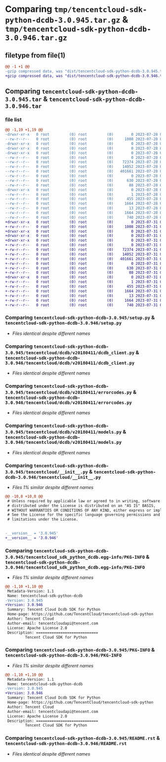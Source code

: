 # Comparing `tmp/tencentcloud-sdk-python-dcdb-3.0.945.tar.gz` & `tmp/tencentcloud-sdk-python-dcdb-3.0.946.tar.gz`

## filetype from file(1)

```diff
@@ -1 +1 @@
-gzip compressed data, was "dist/tencentcloud-sdk-python-dcdb-3.0.945.tar", last modified: Fri Jul 28 00:26:44 2023, max compression
+gzip compressed data, was "dist/tencentcloud-sdk-python-dcdb-3.0.946.tar", last modified: Mon Jul 31 00:24:48 2023, max compression
```

## Comparing `tencentcloud-sdk-python-dcdb-3.0.945.tar` & `tencentcloud-sdk-python-dcdb-3.0.946.tar`

### file list

```diff
@@ -1,19 +1,19 @@
-drwxr-xr-x   0 root         (0) root         (0)        0 2023-07-28 00:26:44.000000 tencentcloud-sdk-python-dcdb-3.0.945/
--rw-r--r--   0 root         (0) root         (0)     1008 2023-07-28 00:26:43.000000 tencentcloud-sdk-python-dcdb-3.0.945/setup.py
-drwxr-xr-x   0 root         (0) root         (0)        0 2023-07-28 00:26:44.000000 tencentcloud-sdk-python-dcdb-3.0.945/tencentcloud/
-drwxr-xr-x   0 root         (0) root         (0)        0 2023-07-28 00:26:44.000000 tencentcloud-sdk-python-dcdb-3.0.945/tencentcloud/dcdb/
-drwxr-xr-x   0 root         (0) root         (0)        0 2023-07-28 00:26:44.000000 tencentcloud-sdk-python-dcdb-3.0.945/tencentcloud/dcdb/v20180411/
--rw-r--r--   0 root         (0) root         (0)        0 2023-07-28 00:26:43.000000 tencentcloud-sdk-python-dcdb-3.0.945/tencentcloud/dcdb/v20180411/__init__.py
--rw-r--r--   0 root         (0) root         (0)    72374 2023-07-28 00:26:43.000000 tencentcloud-sdk-python-dcdb-3.0.945/tencentcloud/dcdb/v20180411/dcdb_client.py
--rw-r--r--   0 root         (0) root         (0)    14052 2023-07-28 00:26:43.000000 tencentcloud-sdk-python-dcdb-3.0.945/tencentcloud/dcdb/v20180411/errorcodes.py
--rw-r--r--   0 root         (0) root         (0)   401661 2023-07-28 00:26:43.000000 tencentcloud-sdk-python-dcdb-3.0.945/tencentcloud/dcdb/v20180411/models.py
--rw-r--r--   0 root         (0) root         (0)        0 2023-07-28 00:26:43.000000 tencentcloud-sdk-python-dcdb-3.0.945/tencentcloud/dcdb/__init__.py
--rw-r--r--   0 root         (0) root         (0)      630 2023-07-28 00:26:43.000000 tencentcloud-sdk-python-dcdb-3.0.945/tencentcloud/__init__.py
--rw-r--r--   0 root         (0) root         (0)       88 2023-07-28 00:26:44.000000 tencentcloud-sdk-python-dcdb-3.0.945/setup.cfg
-drwxr-xr-x   0 root         (0) root         (0)        0 2023-07-28 00:26:44.000000 tencentcloud-sdk-python-dcdb-3.0.945/tencentcloud_sdk_python_dcdb.egg-info/
--rw-r--r--   0 root         (0) root         (0)        1 2023-07-28 00:26:44.000000 tencentcloud-sdk-python-dcdb-3.0.945/tencentcloud_sdk_python_dcdb.egg-info/dependency_links.txt
--rw-r--r--   0 root         (0) root         (0)      455 2023-07-28 00:26:44.000000 tencentcloud-sdk-python-dcdb-3.0.945/tencentcloud_sdk_python_dcdb.egg-info/SOURCES.txt
--rw-r--r--   0 root         (0) root         (0)     1664 2023-07-28 00:26:44.000000 tencentcloud-sdk-python-dcdb-3.0.945/tencentcloud_sdk_python_dcdb.egg-info/PKG-INFO
--rw-r--r--   0 root         (0) root         (0)       13 2023-07-28 00:26:44.000000 tencentcloud-sdk-python-dcdb-3.0.945/tencentcloud_sdk_python_dcdb.egg-info/top_level.txt
--rw-r--r--   0 root         (0) root         (0)     1664 2023-07-28 00:26:44.000000 tencentcloud-sdk-python-dcdb-3.0.945/PKG-INFO
--rw-r--r--   0 root         (0) root         (0)      740 2023-07-28 00:26:43.000000 tencentcloud-sdk-python-dcdb-3.0.945/README.rst
+drwxr-xr-x   0 root         (0) root         (0)        0 2023-07-31 00:24:48.000000 tencentcloud-sdk-python-dcdb-3.0.946/
+-rw-r--r--   0 root         (0) root         (0)     1008 2023-07-31 00:24:48.000000 tencentcloud-sdk-python-dcdb-3.0.946/setup.py
+drwxr-xr-x   0 root         (0) root         (0)        0 2023-07-31 00:24:48.000000 tencentcloud-sdk-python-dcdb-3.0.946/tencentcloud/
+drwxr-xr-x   0 root         (0) root         (0)        0 2023-07-31 00:24:48.000000 tencentcloud-sdk-python-dcdb-3.0.946/tencentcloud/dcdb/
+drwxr-xr-x   0 root         (0) root         (0)        0 2023-07-31 00:24:48.000000 tencentcloud-sdk-python-dcdb-3.0.946/tencentcloud/dcdb/v20180411/
+-rw-r--r--   0 root         (0) root         (0)        0 2023-07-31 00:24:48.000000 tencentcloud-sdk-python-dcdb-3.0.946/tencentcloud/dcdb/v20180411/__init__.py
+-rw-r--r--   0 root         (0) root         (0)    72374 2023-07-31 00:24:48.000000 tencentcloud-sdk-python-dcdb-3.0.946/tencentcloud/dcdb/v20180411/dcdb_client.py
+-rw-r--r--   0 root         (0) root         (0)    14052 2023-07-31 00:24:48.000000 tencentcloud-sdk-python-dcdb-3.0.946/tencentcloud/dcdb/v20180411/errorcodes.py
+-rw-r--r--   0 root         (0) root         (0)   401661 2023-07-31 00:24:48.000000 tencentcloud-sdk-python-dcdb-3.0.946/tencentcloud/dcdb/v20180411/models.py
+-rw-r--r--   0 root         (0) root         (0)        0 2023-07-31 00:24:48.000000 tencentcloud-sdk-python-dcdb-3.0.946/tencentcloud/dcdb/__init__.py
+-rw-r--r--   0 root         (0) root         (0)      630 2023-07-31 00:24:48.000000 tencentcloud-sdk-python-dcdb-3.0.946/tencentcloud/__init__.py
+-rw-r--r--   0 root         (0) root         (0)       88 2023-07-31 00:24:48.000000 tencentcloud-sdk-python-dcdb-3.0.946/setup.cfg
+drwxr-xr-x   0 root         (0) root         (0)        0 2023-07-31 00:24:48.000000 tencentcloud-sdk-python-dcdb-3.0.946/tencentcloud_sdk_python_dcdb.egg-info/
+-rw-r--r--   0 root         (0) root         (0)        1 2023-07-31 00:24:48.000000 tencentcloud-sdk-python-dcdb-3.0.946/tencentcloud_sdk_python_dcdb.egg-info/dependency_links.txt
+-rw-r--r--   0 root         (0) root         (0)      455 2023-07-31 00:24:48.000000 tencentcloud-sdk-python-dcdb-3.0.946/tencentcloud_sdk_python_dcdb.egg-info/SOURCES.txt
+-rw-r--r--   0 root         (0) root         (0)     1664 2023-07-31 00:24:48.000000 tencentcloud-sdk-python-dcdb-3.0.946/tencentcloud_sdk_python_dcdb.egg-info/PKG-INFO
+-rw-r--r--   0 root         (0) root         (0)       13 2023-07-31 00:24:48.000000 tencentcloud-sdk-python-dcdb-3.0.946/tencentcloud_sdk_python_dcdb.egg-info/top_level.txt
+-rw-r--r--   0 root         (0) root         (0)     1664 2023-07-31 00:24:48.000000 tencentcloud-sdk-python-dcdb-3.0.946/PKG-INFO
+-rw-r--r--   0 root         (0) root         (0)      740 2023-07-31 00:24:48.000000 tencentcloud-sdk-python-dcdb-3.0.946/README.rst
```

### Comparing `tencentcloud-sdk-python-dcdb-3.0.945/setup.py` & `tencentcloud-sdk-python-dcdb-3.0.946/setup.py`

 * *Files identical despite different names*

### Comparing `tencentcloud-sdk-python-dcdb-3.0.945/tencentcloud/dcdb/v20180411/dcdb_client.py` & `tencentcloud-sdk-python-dcdb-3.0.946/tencentcloud/dcdb/v20180411/dcdb_client.py`

 * *Files identical despite different names*

### Comparing `tencentcloud-sdk-python-dcdb-3.0.945/tencentcloud/dcdb/v20180411/errorcodes.py` & `tencentcloud-sdk-python-dcdb-3.0.946/tencentcloud/dcdb/v20180411/errorcodes.py`

 * *Files identical despite different names*

### Comparing `tencentcloud-sdk-python-dcdb-3.0.945/tencentcloud/dcdb/v20180411/models.py` & `tencentcloud-sdk-python-dcdb-3.0.946/tencentcloud/dcdb/v20180411/models.py`

 * *Files identical despite different names*

### Comparing `tencentcloud-sdk-python-dcdb-3.0.945/tencentcloud/__init__.py` & `tencentcloud-sdk-python-dcdb-3.0.946/tencentcloud/__init__.py`

 * *Files 1% similar despite different names*

```diff
@@ -10,8 +10,8 @@
 # Unless required by applicable law or agreed to in writing, software
 # distributed under the License is distributed on an "AS IS" BASIS,
 # WITHOUT WARRANTIES OR CONDITIONS OF ANY KIND, either express or implied.
 # See the License for the specific language governing permissions and
 # limitations under the License.
 
 
-__version__ = '3.0.945'
+__version__ = '3.0.946'
```

### Comparing `tencentcloud-sdk-python-dcdb-3.0.945/tencentcloud_sdk_python_dcdb.egg-info/PKG-INFO` & `tencentcloud-sdk-python-dcdb-3.0.946/tencentcloud_sdk_python_dcdb.egg-info/PKG-INFO`

 * *Files 1% similar despite different names*

```diff
@@ -1,10 +1,10 @@
 Metadata-Version: 1.1
 Name: tencentcloud-sdk-python-dcdb
-Version: 3.0.945
+Version: 3.0.946
 Summary: Tencent Cloud Dcdb SDK for Python
 Home-page: https://github.com/TencentCloud/tencentcloud-sdk-python
 Author: Tencent Cloud
 Author-email: tencentcloudapi@tencent.com
 License: Apache License 2.0
 Description: ============================
         Tencent Cloud SDK for Python
```

### Comparing `tencentcloud-sdk-python-dcdb-3.0.945/PKG-INFO` & `tencentcloud-sdk-python-dcdb-3.0.946/PKG-INFO`

 * *Files 1% similar despite different names*

```diff
@@ -1,10 +1,10 @@
 Metadata-Version: 1.1
 Name: tencentcloud-sdk-python-dcdb
-Version: 3.0.945
+Version: 3.0.946
 Summary: Tencent Cloud Dcdb SDK for Python
 Home-page: https://github.com/TencentCloud/tencentcloud-sdk-python
 Author: Tencent Cloud
 Author-email: tencentcloudapi@tencent.com
 License: Apache License 2.0
 Description: ============================
         Tencent Cloud SDK for Python
```

### Comparing `tencentcloud-sdk-python-dcdb-3.0.945/README.rst` & `tencentcloud-sdk-python-dcdb-3.0.946/README.rst`

 * *Files identical despite different names*

